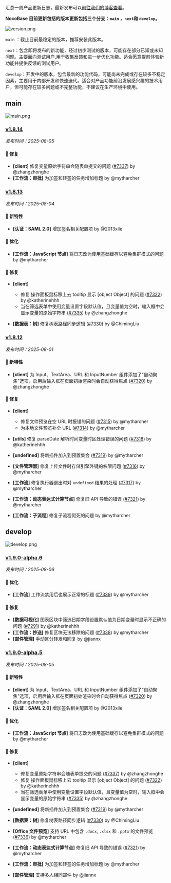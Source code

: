 汇总一周产品更新日志，最新发布可以[前往我们的博客查看](https://www.nocobase.com/cn/blog/timeline)。

**NocoBase 目前更新包括的版本更新包括三个分支：`main` ，`next`和 `develop`。**

![version.png](https://static-docs.nocobase.com/ba5f04e27e99c625cb3822da5df07860.png)

`main` ：截止目前最稳定的版本，推荐安装此版本。

`next`：包含即将发布的新功能，经过初步测试的版本，可能存在部分已知或未知问题。主要面向测试用户,用于收集反馈和进一步优化功能。适合愿意提前体验新功能并提供反馈的测试用户。

`develop`：开发中的版本，包含最新的功能代码，可能尚未完成或存在较多不稳定因素，主要用于内部开发和快速迭代。适合对产品功能前沿发展感兴趣的技术用户，但可能存在较多问题或不完整功能，不建议在生产环境中使用。

## main

![main.png](https://static-docs.nocobase.com/47a3c71734c1d0f908b51f9ebd53c0ac.png)

### [v1.8.14](https://www.nocobase.com/cn/blog/v1.8.14)

*发布时间：2025-08-05*

#### 🐛 修复

- **[client]** 修复变量原始字符串会随表单提交的问题 ([#7337](https://github.com/nocobase/nocobase/pull/7337)) by @zhangzhonghe
- **[工作流：审批]** 为加签和转签的任务增加标题 by @mytharcher

### [v1.8.13](https://www.nocobase.com/cn/blog/v1.8.13)

*发布时间：2025-08-04*

#### 🎉 新特性

- **[认证：SAML 2.0]** 增加签名相关配置项 by @2013xile

#### 🚀 优化

- **[工作流：JavaScript 节点]** 将日志改为使用基础缓存以避免集群模式的问题 by @mytharcher

#### 🐛 修复

- **[client]**

  - 修复 操作面板鼠标移上去 tooltip 显示 [object Object] 的问题 ([#7322](https://github.com/nocobase/nocobase/pull/7322)) by @katherinehhh
  - 当在筛选表单中使用变量设置字段默认值，且变量值为空时，输入框中会显示变量的原始字符串 ([#7335](https://github.com/nocobase/nocobase/pull/7335)) by @zhangzhonghe
- **[数据表：树]** 修复树表路径同步逻辑 ([#7330](https://github.com/nocobase/nocobase/pull/7330)) by @ChimingLiu

### [v1.8.12](https://www.nocobase.com/cn/blog/v1.8.12)

*发布时间：2025-08-01*

#### 🎉 新特性

- **[client]** 为 Input、TextArea、URL 和 InputNumber 组件添加了"自动聚焦"选项，启用后输入框在页面初始渲染时会自动获得焦点 ([#7320](https://github.com/nocobase/nocobase/pull/7320)) by @zhangzhonghe

#### 🐛 修复

- **[client]**

  - 修复文件预览在空 URL 时报错的问题 ([#7315](https://github.com/nocobase/nocobase/pull/7315)) by @mytharcher
  - 为本地文件预览补全 URL ([#7314](https://github.com/nocobase/nocobase/pull/7314)) by @mytharcher
- **[utils]** 修复 parseDate 解析时间变量时区处理错误的问题 ([#7318](https://github.com/nocobase/nocobase/pull/7318)) by @katherinehhh
- **[undefined]** 将新插件加入到预置集合 ([#7319](https://github.com/nocobase/nocobase/pull/7319)) by @mytharcher
- **[文件管理器]** 修复上传文件时存储引擎外键的权限问题 ([#7316](https://github.com/nocobase/nocobase/pull/7316)) by @mytharcher
- **[工作流]** 修复执行器退出时对 `undefined` 结果的处理 ([#7317](https://github.com/nocobase/nocobase/pull/7317)) by @mytharcher
- **[工作流：动态表达式计算节点]** 修复旧 API 导致的错误 ([#7321](https://github.com/nocobase/nocobase/pull/7321)) by @mytharcher
- **[工作流：子流程]** 修复子流程假死的问题 by @mytharcher

## develop

![develop.png](https://static-docs.nocobase.com/7fcdd9456a17286d8a439eee52bcb8d2.png)

### [v1.9.0-alpha.6](https://www.nocobase.com/cn/blog/v1.9.0-alpha.6)

*发布时间：2025-08-06*

#### 🚀 优化

- **[工作流]** 工作流禁用后也展示正常的标题 ([#7339](https://github.com/nocobase/nocobase/pull/7339)) by @mytharcher

#### 🐛 修复

- **[数据可视化]** 图表区块中筛选日期字段设置默认值为日期变量时显示不正确的问题 ([#7291](https://github.com/nocobase/nocobase/pull/7291)) by @katherinehhh
- **[工作流：抄送]** 修复区块无法移除的问题 ([#7338](https://github.com/nocobase/nocobase/pull/7338)) by @mytharcher
- **[邮件管理]** 手动区分转发和回复 by @jiannx

### [v1.9.0-alpha.5](https://www.nocobase.com/cn/blog/v1.9.0-alpha.5)

*发布时间：2025-08-05*

#### 🎉 新特性

- **[client]** 为 Input、TextArea、URL 和 InputNumber 组件添加了"自动聚焦"选项，启用后输入框在页面初始渲染时会自动获得焦点 ([#7320](https://github.com/nocobase/nocobase/pull/7320)) by @zhangzhonghe
- **[认证：SAML 2.0]** 增加签名相关配置项 by @2013xile

#### 🚀 优化

- **[工作流：JavaScript 节点]** 将日志改为使用基础缓存以避免集群模式的问题 by @mytharcher

#### 🐛 修复

- **[client]**

  - 修复变量原始字符串会随表单提交的问题 ([#7337](https://github.com/nocobase/nocobase/pull/7337)) by @zhangzhonghe
  - 修复 操作面板鼠标移上去 tooltip 显示 [object Object] 的问题 ([#7322](https://github.com/nocobase/nocobase/pull/7322)) by @katherinehhh
  - 当在筛选表单中使用变量设置字段默认值，且变量值为空时，输入框中会显示变量的原始字符串 ([#7335](https://github.com/nocobase/nocobase/pull/7335)) by @zhangzhonghe
- **[undefined]** 将新插件加入到预置集合 ([#7319](https://github.com/nocobase/nocobase/pull/7319)) by @mytharcher
- **[数据表：树]** 修复树表路径同步逻辑 ([#7330](https://github.com/nocobase/nocobase/pull/7330)) by @ChimingLiu
- **[Office 文件预览]** 支持 URL 中包含 `.docx`, `.xlsx` 和 `.pptx` 的文件预览 ([#7336](https://github.com/nocobase/nocobase/pull/7336)) by @mytharcher
- **[工作流：动态表达式计算节点]** 修复旧 API 导致的错误 ([#7321](https://github.com/nocobase/nocobase/pull/7321)) by @mytharcher
- **[工作流：审批]** 为加签和转签的任务增加标题 by @mytharcher
- **[邮件管理]** 支持多人相同邮件 by @jiannx
